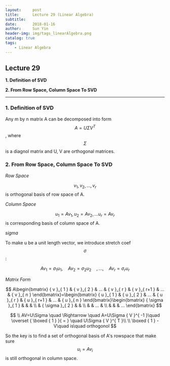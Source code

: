 ```yaml
---
layout:     post
title:      Lecture 29 (Linear Algebra)
subtitle:   
date:       2018-01-16
author:     Sun Yin
header-img: img/tags_linearAlgebra.png
catalog: true
tags:
    - Linear Algebra
---
```

## Lecture 29

**1. Definition of SVD**

**2. From Row Space, Column Space To SVD**

---

### 1. Definition of SVD

Any m by n matrix A can be decomposed into form $$A=U{\Sigma}{V}^{T}$$, where $${\Sigma}$$ is a diagnol matrix and U, V are orthogonal matrices.

### 2. From Row Space, Column Space To SVD

*Row Space*

$${v}_{1}, {v}_{2}, ..., {v}_{r}$$ is orthogonal basis of row space of A.

*Column Space*

$${u}_{1}=A{v}_{1}, {u}_{2}=A{v}_{2}, ...{u}_{r}=A{v}_{r}$$ is corresponding basis of column space of A.

*sigma*

To make u be a unit length vector, we introduce stretch coef $${\sigma}$$:

$$
A{ v }_{ 1 }={ \sigma  }_{ 1 }{ u }_{ 1 },\quad A{ v }_{ 2 }={ \sigma  }_{ 2 }{ u }_{ 2 }\quad ,...,\quad A{ v }_{ r }={ \sigma  }_{ r }{ u }_{ r }
$$

*Matrix Form*

$$
A\begin{bmatrix} { v }_{ 1 } & { v }_{ 2 } & ... & { v }_{ r } & { v }_{ r+1 } & ... & { v }_{ n } \end{bmatrix}=\begin{bmatrix} { u }_{ 1 } & { u }_{ 2 } & ... & { u }_{ r } & { u }_{ r+1 } & ... & { u }_{ n } \end{bmatrix}\begin{bmatrix} { \sigma  }_{ 1 } &  &  &  \\  & { \sigma  }_{ 2 } &  &  \\  &  & ... &  \\  &  &  & ... \end{bmatrix}
$$

$$
\\ AV=U\Sigma \quad \Rightarrow \quad A=U\Sigma { V }^{ -1 }\quad \overset { \boxed { 1 }  }{ = } \quad U\Sigma { V }^{ T }\\ \\ \boxed { 1 } -V\quad is\quad orthogonol
$$

So the key is to find a set of orthogonal basis of A's rowspace that make sure $${u}_{i}=A{v}_{i}$$ is still orthogonal in column space.
